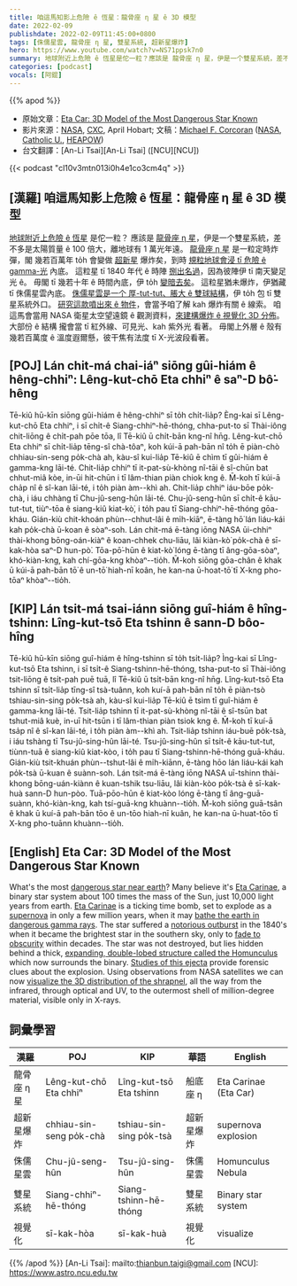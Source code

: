 ```yaml
---
title: 咱這馬知影上危險 ê 恆星：龍骨座 η 星 ê 3D 模型
date: 2022-02-09
publishdate: 2022-02-09T11:45:00+0800
tags: [侏儒星雲, 龍骨座 η 星, 雙星系統, 超新星爆炸]
hero: https://www.youtube.com/watch?v=NS71ppsk7n0
summary: 地球附近上危險 ê 恆星是佗一粒？應該是 龍骨座 η 星，伊是一个雙星系統，差不多是太陽質量 ê 100 倍大，離地球有 1 萬光年遠。
categories: [podcast]
vocals: [阿錕]
---
```


{{% apod %}}

- 原始文章：[Eta Car: 3D Model of the Most Dangerous Star Known](https://apod.nasa.gov/apod/ap220209.html)
- 影片來源：[NASA](https://www.nasa.gov/), [CXC](https://www.nasa.gov/mission_pages/chandra/main/index.html), April Hobart; 文稿：[Michael F. Corcoran](https://science.gsfc.nasa.gov/sed/bio/michael.f.corcoran) ([NASA](https://www.nasa.gov/), [Catholic U.](https://physics.catholic.edu/), [HEAPOW](https://heasarc.gsfc.nasa.gov/docs/objects/heapow/))
- 台文翻譯：[An-Li Tsai][An-Li Tsai] ([NCU][NCU])

{{< podcast "cl10v3mtn013i0h4e1co3cm4q" >}}

## [漢羅] 咱這馬知影上危險 ê 恆星：龍骨座 η 星 ê 3D 模型
[地球附近上危險 ê 恆星][dangerous star near earth] 是佗一粒？
應該是 [龍骨座 η 星][Eta Carinae 1]，伊是一个雙星系統，差不多是太陽質量 ê 100 倍大，離地球有 1 萬光年遠。
[龍骨座 η 星][Eta Carinae 2] 是一粒定時炸彈，閣 幾若百萬年 to̍h 會變做 [超新星][supernova] 爆炸矣，到時 [規粒地球會浸 tī 危險 ê gamma-光][bathe the earth in dangerous gamma rays] 內底。
這粒星 tī 1840 年代 ê 時陣 [捌出名過][notorious outburst]，因為彼陣伊 tī 南天變足光 ê。
毋閣 tī 幾若十年 ê 時間內底，伊 to̍h [變暗去矣][fade to obscurity]。
這粒星猶未爆炸，伊猶藏 tī 侏儒星雲內底。
[侏儒星雲是一个 厚-tut-tut、脹大 ê 雙球結構][expanding, double-lobed structure called the Homunculus]，伊 to̍h 包 tī 雙星系統外口。
[研究這款噴出來 ê 物件][Studies of this ejecta]，會當予咱了解 kah 爆炸有關 ê 線索。
咱這馬會當用 NASA 衛星太空望遠鏡 ê 觀測資料，[來建構爆炸 ê 視覺化 3D 分佈][visualize the 3D distribution of the shrapnel]。
大部份 ê 結構 攏會當 tī 紅外線、可見光、kah 紫外光 看著。
毋閣上外層 ê 殼有幾若百萬度 ê 溫度遐爾懸，彼干焦有法度 tī X-光波段看著。

## [POJ] Lán chit-má chai-iáⁿ siōng gûi-hiám ê hêng-chhiⁿ: Lêng-kut-chō Eta chhiⁿ ê saⁿ-D bô͘-hêng
Tē-kiû hū-kīn siōng gûi-hiám ê hêng-chhiⁿ sī to̍h chi̍t-lia̍p?
Èng-kai sī Lêng-kut-chō Eta chhiⁿ, i sī chi̍t-ê Siang-chhiⁿ-hē-thóng, chha-put-to sī Thài-iông chit-liōng ê chi̍t-pah pōe tōa, lî Tē-kiû ū chi̍t-bān kng-nî hn̄g.
Lêng-kut-chō Eta chhiⁿ sī chi̍t-lia̍p tēng-sî chà-tôaⁿ, koh kúi-ā pah-bān nî to̍h ē piàn-chò chhiau-sin-seng po̍k-chà ah, kàu-sî kui-lia̍p Tē-kiû ē chìm tī gûi-hiám ê gamma-kng lāi-té.
Chit-lia̍p chhiⁿ tī it-pat-sù-khòng nî-tāi ê sî-chūn bat chhut-miâ kòe, in-ūi hit-chūn i tī lâm-thian piàn chiok kng ê.
M̄-koh tī kúi-ā cha̍p nî ê sî-kan lāi-té, i to̍h piàn àm--khì ah.
Chit-lia̍p chhiⁿ iáu-bōe po̍k-chà, i iáu chhàng tī Chu-jû-seng-hûn lāi-té.
Chu-jû-seng-hûn sī chi̍t-ê kāu-tut-tut, tiùⁿ-tōa ê siang-kiû kiat-kò͘, i to̍h pau tī Siang-chhiⁿ-hē-thóng gōa-kháu.
Gián-kiù chit-khoán phùn--chhut-lâi ê mi̍h-kiāⁿ, ē-tàng hō͘ lán liáu-kái kah po̍k-chà ū-koan ê sòaⁿ-soh.
Lán chit-má ē-tàng iōng NASA ūi-chhiⁿ thài-khong bōng-oán-kiàⁿ ê koan-chhek chu-liāu, lâi kiàn-kò͘ po̍k-chà ê sī-kak-hòa saⁿ-D hun-pò͘.
Tōa-pō͘-hūn ê kiat-kò͘ lóng ē-tàng tī âng-gōa-sòaⁿ, khó-kiàn-kng, kah chí-gōa-kng khòaⁿ--tio̍h.
M̄-koh siōng gōa-chân ê khak ū kúi-ā pah-bān tō͘ ê un-tō͘ hiah-nī koân, he kan-na ū-hoat-tō͘ tī X-kng pho-tōaⁿ khòaⁿ--tio̍h.

## [KIP] Lán tsit-má tsai-iánn siōng guî-hiám ê hîng-tshinn: Lîng-kut-tsō Eta tshinn ê sann-D bôo-hîng
Tē-kiû hū-kīn siōng guî-hiám ê hîng-tshinn sī to̍h tsi̍t-lia̍p?
Ìng-kai sī Lîng-kut-tsō Eta tshinn, i sī tsi̍t-ê Siang-tshinn-hē-thóng, tsha-put-to sī Thài-iông tsit-liōng ê tsi̍t-pah puē tuā, lî Tē-kiû ū tsi̍t-bān kng-nî hn̄g.
Lîng-kut-tsō Eta tshinn sī tsi̍t-lia̍p tīng-sî tsà-tuânn, koh kuí-ā pah-bān nî to̍h ē piàn-tsò tshiau-sin-sing po̍k-tsà ah, kàu-sî kui-lia̍p Tē-kiû ē tsìm tī guî-hiám ê gamma-kng lāi-té.
Tsit-lia̍p tshinn tī it-pat-sù-khòng nî-tāi ê sî-tsūn bat tshut-miâ kuè, in-uī hit-tsūn i tī lâm-thian piàn tsiok kng ê.
M̄-koh tī kuí-ā tsa̍p nî ê sî-kan lāi-té, i to̍h piàn àm--khì ah.
Tsit-lia̍p tshinn iáu-buē po̍k-tsà, i iáu tshàng tī Tsu-jû-sing-hûn lāi-té.
Tsu-jû-sing-hûn sī tsi̍t-ê kāu-tut-tut, tiùnn-tuā ê siang-kiû kiat-kòo, i to̍h pau tī Siang-tshinn-hē-thóng guā-kháu.
Gián-kiù tsit-khuán phùn--tshut-lâi ê mi̍h-kiānn, ē-tàng hōo lán liáu-kái kah po̍k-tsà ū-kuan ê suànn-soh.
Lán tsit-má ē-tàng iōng NASA uī-tshinn thài-khong bōng-uán-kiànn ê kuan-tshik tsu-liāu, lâi kiàn-kòo po̍k-tsà ê sī-kak-huà sann-D hun-pòo.
Tuā-pōo-hūn ê kiat-kòo lóng ē-tàng tī âng-guā-suànn, khó-kiàn-kng, kah tsí-guā-kng khuànn--tio̍h.
M̄-koh siōng guā-tsân ê khak ū kuí-ā pah-bān tōo ê un-tōo hiah-nī kuân, he kan-na ū-huat-tōo tī X-kng pho-tuānn khuànn--tio̍h.

## [English] Eta Car: 3D Model of the Most Dangerous Star Known
What's the most [dangerous star near earth][dangerous star near earth]?
Many believe it's [Eta Carinae][Eta Carinae 1], a binary star system about 100 times the mass of the Sun, just 10,000 light years from earth.
[Eta Carinae][Eta Carinae 2] is a ticking time bomb, set to explode as a [supernova][supernova] in only a few million years, when it may [bathe the earth in dangerous gamma rays][bathe the earth in dangerous gamma rays].
The star suffered a [notorious outburst][notorious outburst] in the 1840's when it became the brightest star in the southern sky, only to [fade to obscurity][fade to obscurity] within decades.
The star was not destroyed, but lies hidden behind a thick, [expanding, double-lobed structure called the Homunculus][expanding, double-lobed structure called the Homunculus] which now surrounds the binary.
[Studies of this ejecta][Studies of this ejecta] provide forensic clues about the explosion.
Using observations from NASA satellites we can now [visualize the 3D distribution of the shrapnel][visualize the 3D distribution of the shrapnel], all the way from the infrared, through optical and UV, to the outermost shell of million-degree material, visible only in X-rays.

## 詞彙學習

|漢羅|POJ|KIP|華語|English|
|-|-|-|-|-|
|龍骨座 η 星|Lêng-kut-chō Eta chhiⁿ|Lîng-kut-tsō Eta tshinn|船底座 η|Eta Carinae (Eta Car)|
|超新星爆炸|chhiau-sin-seng po̍k-chà|tshiau-sin-sing po̍k-tsà|超新星爆炸|supernova explosion|
|侏儒星雲|Chu-jû-seng-hûn|Tsu-jû-sing-hûn|侏儒星雲|Homunculus Nebula|
|雙星系統|Siang-chhiⁿ-hē-thóng|Siang-tshinn-hē-thóng|雙星系統|Binary star system|
|視覺化|sī-kak-hòa|sī-kak-huà|視覺化|visualize|

{{% /apod %}}
[An-Li Tsai]: mailto:thianbun.taigi@gmail.com
[NCU]: https://www.astro.ncu.edu.tw

[dangerous star near earth]:https://earthsky.org/astronomy-essentials/safe-distance-from-a-supernova-earth/
[Eta Carinae 1]:https://apod.nasa.gov/apod/ap190220.html
[Eta Carinae 2]:https://youtu.be/OaBxMo4b74g
[supernova]:https://spaceplace.nasa.gov/supernova/en/
[bathe the earth in dangerous gamma rays]:https://astrobiology.nasa.gov/news/how-deadly-would-a-nearby-gamma-ray-burst-be/
[notorious outburst]:https://www.youtube.com/watch?v=07hqULmszC8
[fade to obscurity]:https://heasarc.gsfc.nasa.gov/docs/objects/heapow/archive/stars/ec_lc_rxte.html
[expanding, double-lobed structure called the Homunculus]:https://apod.nasa.gov/apod/ap141202.html
[Studies of this ejecta]:https://cutecatshq.com/wp-content/uploads/2015/04/Curious-cat.jpg
[visualize the 3D distribution of the shrapnel]:https://chandra.si.edu/photo/2022/etacar/animations.html
